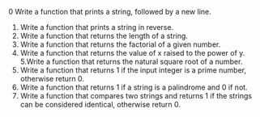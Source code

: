 0 Write a function that prints a string, followed by a new line.
1. Write a function that prints a string in reverse.
2. Write a function that returns the length of a string.
3. Write a function that returns the factorial of a given number.
4. Write a function that returns the value of x raised to the power of y.
5.Write a function that returns the natural square root of a number.
6. Write a function that returns 1 if the input integer is a prime number, otherwise return 0.
7. Write a function that returns 1 if a string is a palindrome and 0 if not.
8. Write a function that compares two strings and returns 1 if the strings can be considered identical, otherwise return 0.


